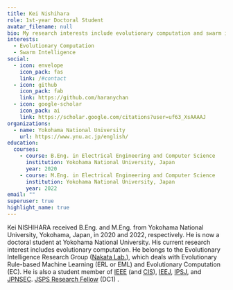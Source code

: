 ```yaml
---
title: Kei Nishihara
role: 1st-year Doctoral Student
avatar_filename: null
bio: My research interests include evolutionary computation and swarm intelligence.
interests:
  - Evolutionary Computation
  - Swarm Intelligence
social:
  - icon: envelope
    icon_pack: fas
    link: /#contact
  - icon: github
    icon_pack: fab
    link: https://github.com/haranychan
  - icon: google-scholar
    icon_pack: ai
    link: https://scholar.google.com/citations?user=uf63_XsAAAAJ
organizations:
  - name: Yokohama National University
    url: https://www.ynu.ac.jp/english/
education:
  courses:
    - course: B.Eng. in Electrical Engineering and Computer Science
      institution: Yokohama National University, Japan
      year: 2020
    - course: M.Eng. in Electrical Engineering and Computer Science
      institution: Yokohama National University, Japan
      year: 2022
email: ""
superuser: true
highlight_name: true
---
```

<!-- This page is now ***Under Construction***. -->

Kei NISHIHARA received B.Eng. and M.Eng. from Yokohama National University, Yokohama, Japan, in 2020 and 2022, respectively. He is now a doctoral student at Yokohama National University. His current research interest includes <!-- algorithm adaptation in  --> evolutionary computation. He belongs to the Evolutionary Intelligence Research Group ([Nakata Lab.](http://www.nkt.ynu.ac.jp/en/)), which deals with Evolutionary Rule-based Machine Learning (ERL or EML) and Evolutionary Computation (EC). He is also a student member of [IEEE](https://www.ieee.org/) (and [CIS](https://cis.ieee.org/)), [IEEJ](https://www.iee.jp/), [IPSJ](https://www.ipsj.or.jp/), and [JPNSEC](http://www.jpnsec.org/). [JSPS Research Fellow](https://www.jsps.go.jp/english/e-pd/) (DC1) .

<!-- {{< icon name="download" pack="fas" >}} Download my {{< staticref "uploads/demo_resume.pdf" "newtab" >}}resumé{{< /staticref >}}. -->